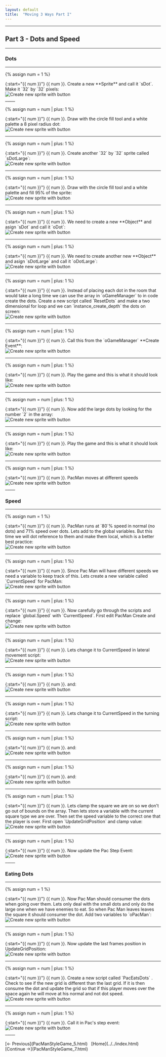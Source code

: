```yaml
---
layout: default
title:  "Moving 3 Ways Part I"
---
```



_____ 

## Part 3 - Dots and Speed

_____ 

### Dots
_____ 

{% assign num = 1 %}
<div class = "row">
<div class="col-12 col-lg-4 col align-self-center">
<div markdown = "1">
{:start="{{ num }}"}
{{ num }}. Create a new **Sprite** and call it `sDot`.  Make it `32` by `32` pixels:
</div>
</div>
<div class="col-12 col-lg-8">
<img src="images/DotSprite.jpg"  class= "img-fluid"  alt="Create new sprite with button">  
</div>
</div>
_____ 

{% assign num = num | plus: 1 %}
<div class = "row">
<div class="col-12 col-lg-4 col align-self-center">
<div markdown = "1">
{:start="{{ num }}"}
{{ num }}. Draw with the circle fill tool and a white palette a 8 pixel radius dot:
</div>
</div>
<div class="col-12 col-lg-8">
<img src="images/8PixelDot.jpg"  class= "img-fluid"  alt="Create new sprite with button">  
</div>
</div>

_____ 

{% assign num = num | plus: 1 %}
<div class = "row">
<div class="col-12 col-lg-4 col align-self-center">
<div markdown = "1">
{:start="{{ num }}"}
{{ num }}. Create another `32` by `32` sprite called `sDotLarge`:
</div>
</div>
<div class="col-12 col-lg-8">
<img src="images/sDotLargeSprite.jpg"  class= "img-fluid"  alt="Create new sprite with button">  
</div>
</div>

_____ 

{% assign num = num | plus: 1 %}
<div class = "row">
<div class="col-12 col-lg-4 col align-self-center">
<div markdown = "1">
{:start="{{ num }}"}
{{ num }}. Draw with the circle fill tool and a white palette and fill 95% of the sprite:
</div>
</div>
<div class="col-12 col-lg-8">
<img src="images/sLargeDotDraw.jpg"  class= "img-fluid"  alt="Create new sprite with button">  
</div>
</div>

_____ 

{% assign num = num | plus: 1 %}
<div class = "row">
<div class="col-12 col-lg-4 col align-self-center">
<div markdown = "1">
{:start="{{ num }}"}
{{ num }}. We need to create a new **Object** and asign `sDot` and call it `oDot`:
</div>
</div>
<div class="col-12 col-lg-8">
<img src="images/oDotCreate.jpg"  class= "img-fluid"  alt="Create new sprite with button">  
</div>
</div>

_____ 

{% assign num = num | plus: 1 %}
<div class = "row">
<div class="col-12 col-lg-4 col align-self-center">
<div markdown = "1">
{:start="{{ num }}"}
{{ num }}. We need to create another new **Object** and asign `sDotLarge` and call it `oDotLarge`:
</div>
</div>
<div class="col-12 col-lg-8">
<img src="images/oDotLargeCreate.jpg"  class= "img-fluid"  alt="Create new sprite with button">  
</div>
</div>

_____ 

{% assign num = num | plus: 1 %}
<div class = "row">
<div class="col-12 col-lg-4 col align-self-center">
<div markdown = "1">
{:start="{{ num }}"}
{{ num }}. Instead of placing each dot in the room that would take a long time we can use the array in `oGameManager` to in code create the dots. Create a new script called `ResetDots` and make a two dimensional for loop and we can `instance_create_depth` the dots on screen:
</div>
</div>
<div class="col-12 col-lg-8">
<img src="images/DotScriptSmallDots.jpg"  class= "img-fluid"  alt="Create new sprite with button">  
</div>
</div>

_____ 

{% assign num = num | plus: 1 %}
<div class = "row">
<div class="col-12 col-lg-4 col align-self-center">
<div markdown = "1">
{:start="{{ num }}"}
{{ num }}. Call this from the `oGameManager` **Create Event**:
</div>
</div>
<div class="col-12 col-lg-8">
<img src="images/DotScriptSmallDotsB.jpg"  class= "img-fluid"  alt="Create new sprite with button">  
</div>
</div>

_____ 

{% assign num = num | plus: 1 %}
<div class = "row">
<div class="col-12 col-lg-4 col align-self-center">
<div markdown = "1">
{:start="{{ num }}"}
{{ num }}. Play the game and this is what it should look like:
</div>
</div>
<div class="col-12 col-lg-8">
<img src="images/SmallDotsInGame.jpg"  class= "img-fluid"  alt="Create new sprite with button">  
</div>
</div>

_____ 

{% assign num = num | plus: 1 %}
<div class = "row">
<div class="col-12 col-lg-4 col align-self-center">
<div markdown = "1">
{:start="{{ num }}"}
{{ num }}. Now add the large dots by looking for the number `2` in the array:
</div>
</div>
<div class="col-12 col-lg-8">
<img src="images/DotScriptAllDots.jpg"  class= "img-fluid"  alt="Create new sprite with button">  
</div>
</div>

_____ 

{% assign num = num | plus: 1 %}
<div class = "row">
<div class="col-12 col-lg-4 col align-self-center">
<div markdown = "1">
{:start="{{ num }}"}
{{ num }}. Play the game and this is what it should look like:
</div>
</div>
<div class="col-12 col-lg-8">
<img src="images/AllDotsInGame.jpg"  class= "img-fluid"  alt="Create new sprite with button">  
</div>
</div>

_____ 

{% assign num = num | plus: 1 %}
<div class = "row">
<div class="col-12 col-lg-4 col align-self-center">
<div markdown = "1">
{:start="{{ num }}"}
{{ num }}. PacMan moves at different speeds 
</div>
</div>
<div class="col-12 col-lg-8">
<img src="images/AllDotsInGame.jpg"  class= "img-fluid"  alt="Create new sprite with button">  
</div>
</div>
_____ 

### Speed
_____ 

{% assign num = 1 %}
<div class = "row">
<div class="col-12 col-lg-4 col align-self-center">
<div markdown = "1">
{:start="{{ num }}"}
{{ num }}. PacMan runs at `80`% speed in normal (no dots) and 71% speed over dots.  Lets add to the global variables.  But this time we will dot reference to them and make them local, which is a better best practice:
</div>
</div>
<div class="col-12 col-lg-8">
<img src="images/NewNormalSpeedVairables.jpg"  class= "img-fluid"  alt="Create new sprite with button">  
</div>
</div>

_____ 

{% assign num = num | plus: 1 %}
<div class = "row">
<div class="col-12 col-lg-4 col align-self-center">
<div markdown = "1">
{:start="{{ num }}"}
{{ num }}. Since Pac Man will have different speeds we need a variable to keep track of this.  Lets create a new variable called `CurrentSpeed` for PacMan:
</div>
</div>
<div class="col-12 col-lg-8">
<img src="images/NewSpeedVariablePacMan.jpg"  class= "img-fluid"  alt="Create new sprite with button">  
</div>
</div>

_____ 

{% assign num = num | plus: 1 %}
<div class = "row">
<div class="col-12 col-lg-4 col align-self-center">
<div markdown = "1">
{:start="{{ num }}"}
{{ num }}. Now carefully go through the scripts and replace `global.Speed` with `CurrentSpeed`.  First edit PacMan Create and change:
</div>
</div>
<div class="col-12 col-lg-8">
<img src="images/ChangeGlobalToCurrent.jpg"  class= "img-fluid"  alt="Create new sprite with button">  
</div>
</div>

_____ 

{% assign num = num | plus: 1 %}
<div class = "row">
<div class="col-12 col-lg-4 col align-self-center">
<div markdown = "1">
{:start="{{ num }}"}
{{ num }}. Lets change it to CurrentSpeed in lateral movement script:
</div>
</div>
<div class="col-12 col-lg-8">
<img src="images/LatCurrSpeedA.jpg"  class= "img-fluid"  alt="Create new sprite with button">  
</div>
</div>

_____ 

{% assign num = num | plus: 1 %}
<div class = "row">
<div class="col-12 col-lg-4 col align-self-center">
<div markdown = "1">
{:start="{{ num }}"}
{{ num }}. and:
</div>
</div>
<div class="col-12 col-lg-8">
<img src="images/LatCurrSpeedB.jpg"  class= "img-fluid"  alt="Create new sprite with button">  
</div>
</div>

_____ 

{% assign num = num | plus: 1 %}
<div class = "row">
<div class="col-12 col-lg-4 col align-self-center">
<div markdown = "1">
{:start="{{ num }}"}
{{ num }}. Lets change it to CurrentSpeed in the turning script:
</div>
</div>
<div class="col-12 col-lg-8">
<img src="images/MoveTurnCurrSpeed.jpg"  class= "img-fluid"  alt="Create new sprite with button">  
</div>
</div>

_____ 
{% assign num = num | plus: 1 %}
<div class = "row">
<div class="col-12 col-lg-4 col align-self-center">
<div markdown = "1">
{:start="{{ num }}"}
{{ num }}. and:
</div>
</div>
<div class="col-12 col-lg-8">
<img src="images/MoveTurnCurrSpeedB.jpg"  class= "img-fluid"  alt="Create new sprite with button">  
</div>
</div>

_____ 
{% assign num = num | plus: 1 %}
<div class = "row">
<div class="col-12 col-lg-4 col align-self-center">
<div markdown = "1">
{:start="{{ num }}"}
{{ num }}. and:
</div>
</div>
<div class="col-12 col-lg-8">
<img src="images/MoveTurnCurrSpeedC.jpg"  class= "img-fluid"  alt="Create new sprite with button">  
</div>
</div>

_____ 

{% assign num = num | plus: 1 %}
<div class = "row">
<div class="col-12 col-lg-4 col align-self-center">
<div markdown = "1">
{:start="{{ num }}"}
{{ num }}. Lets clamp the square we are on so we don't go out of bounds on the array.  Then lets store a variable with the current square type we are over.  Then set the speed variable to the correct one that the player is over.  First open `UpdateGridPosition` and clamp value:
</div>
</div>
<div class="col-12 col-lg-8">
<img src="images/ClampUpgradeGridPos.jpg"  class= "img-fluid"  alt="Create new sprite with button">  
</div>
</div>

_____ 

{% assign num = num | plus: 1 %}
<div class = "row">
<div class="col-12 col-lg-4 col align-self-center">
<div markdown = "1">
{:start="{{ num }}"}
{{ num }}. Now update the Pac Step Event:
</div>
</div>
<div class="col-12 col-lg-8">
<img src="images/ClampAndSetSpeed.jpg"  class= "img-fluid"  alt="Create new sprite with button">  
</div>
</div>
_____ 

### Eating Dots
_____ 

{% assign num = 1 %}
<div class = "row">
<div class="col-12 col-lg-4 col align-self-center">
<div markdown = "1">
{:start="{{ num }}"}
{{ num }}. Now Pac Man should consumer the dots when going over them.  Lets only deal with the small dots and only do the large one when we have enemies to eat.  So when Pac Man leaves leaves the square it should consumer the dot. Add two variables to `oPacMan`:
</div>
</div>
<div class="col-12 col-lg-8">
<img src="images/LastGridXAddVar.jpg"  class= "img-fluid"  alt="Create new sprite with button">  
</div>
</div>

_____ 

{% assign num = num | plus: 1 %}
<div class = "row">
<div class="col-12 col-lg-4 col align-self-center">
<div markdown = "1">
{:start="{{ num }}"}
{{ num }}. Now update the last frames position in UpdateGridPosition:
</div>
</div>
<div class="col-12 col-lg-8">
<img src="images/AddLastGridToUpdateGridPos.jpg"  class= "img-fluid"  alt="Create new sprite with button">  
</div>
</div>

_____ 

{% assign num = num | plus: 1 %}
<div class = "row">
<div class="col-12 col-lg-4 col align-self-center">
<div markdown = "1">
{:start="{{ num }}"}
{{ num }}. Create a new script called `PacEatsDots` .  Check to see if the new grid is different than the last grid.  If it is then consume the dot and update the grid so that if this player moves over the space again he will move at his normal and not dot speed.
</div>
</div>
<div class="col-12 col-lg-8">
<img src="images/EatDotUpdateGrid.jpg"  class= "img-fluid"  alt="Create new sprite with button">  
</div>
</div>

_____ 

{% assign num = num | plus: 1 %}
<div class = "row">
<div class="col-12 col-lg-4 col align-self-center">
<div markdown = "1">
{:start="{{ num }}"}
{{ num }}. Call it in Pac's step event:
</div>
</div>
<div class="col-12 col-lg-8">
<img src="images/PacStepEatDots.jpg"  class= "img-fluid"  alt="Create new sprite with button">  
</div>
</div>
_____ 


<br />  
<br />  
[<- Previous](PacManStyleGame_5.html)&nbsp;&nbsp;&nbsp;[Home](../../index.html)&nbsp;&nbsp;&nbsp; [Continue ->](PacManStyleGame_7.html)
<br />  
<br />  
<br />  
<br />  